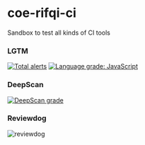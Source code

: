 # coe-rifqi-ci
Sandbox to test all kinds of CI tools

### LGTM
[![Total alerts](https://img.shields.io/lgtm/alerts/g/cac-csd/coe-rifqi-ci.svg?logo=lgtm&logoWidth=18)](https://lgtm.com/projects/g/cac-csd/coe-rifqi-ci/alerts/)
[![Language grade: JavaScript](https://img.shields.io/lgtm/grade/javascript/g/cac-csd/coe-rifqi-ci.svg?logo=lgtm&logoWidth=18)](https://lgtm.com/projects/g/cac-csd/coe-rifqi-ci/context:javascript)

### DeepScan
[![DeepScan grade](https://deepscan.io/api/teams/9964/projects/12649/branches/197190/badge/grade.svg)](https://deepscan.io/dashboard#view=project&tid=9964&pid=12649&bid=197190)

### Reviewdog
![reviewdog](https://github.com/cac-csd/coe-rifqi-ci/workflows/reviewdog/badge.svg)
